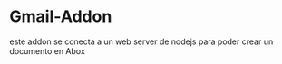 # Gmail-Addon
este addon se conecta a un web server de nodejs para poder crear un documento en Abox
